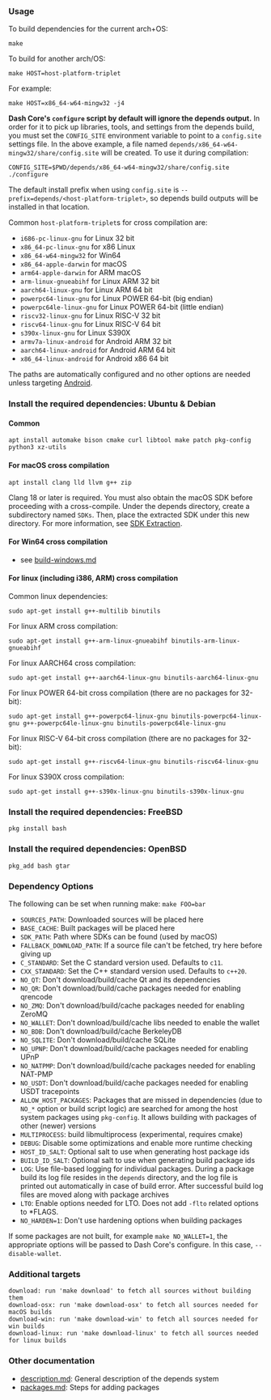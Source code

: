 ### Usage

To build dependencies for the current arch+OS:

    make

To build for another arch/OS:

    make HOST=host-platform-triplet

For example:

    make HOST=x86_64-w64-mingw32 -j4

**Dash Core's `configure` script by default will ignore the depends output.** In
order for it to pick up libraries, tools, and settings from the depends build,
you must set the `CONFIG_SITE` environment variable to point to a `config.site` settings file.
In the above example, a file named `depends/x86_64-w64-mingw32/share/config.site` will be
created. To use it during compilation:

    CONFIG_SITE=$PWD/depends/x86_64-w64-mingw32/share/config.site ./configure

The default install prefix when using `config.site` is `--prefix=depends/<host-platform-triplet>`,
so depends build outputs will be installed in that location.

Common `host-platform-triplet`s for cross compilation are:

- `i686-pc-linux-gnu` for Linux 32 bit
- `x86_64-pc-linux-gnu` for x86 Linux
- `x86_64-w64-mingw32` for Win64
- `x86_64-apple-darwin` for macOS
- `arm64-apple-darwin` for ARM macOS
- `arm-linux-gnueabihf` for Linux ARM 32 bit
- `aarch64-linux-gnu` for Linux ARM 64 bit
- `powerpc64-linux-gnu` for Linux POWER 64-bit (big endian)
- `powerpc64le-linux-gnu` for Linux POWER 64-bit (little endian)
- `riscv32-linux-gnu` for Linux RISC-V 32 bit
- `riscv64-linux-gnu` for Linux RISC-V 64 bit
- `s390x-linux-gnu` for Linux S390X
- `armv7a-linux-android` for Android ARM 32 bit
- `aarch64-linux-android` for Android ARM 64 bit
- `x86_64-linux-android` for Android x86 64 bit

The paths are automatically configured and no other options are needed unless targeting [Android](../doc/build-android.md).

### Install the required dependencies: Ubuntu & Debian

#### Common

    apt install automake bison cmake curl libtool make patch pkg-config python3 xz-utils

#### For macOS cross compilation

    apt install clang lld llvm g++ zip

Clang 18 or later is required. You must also obtain the macOS SDK before
proceeding with a cross-compile. Under the depends directory, create a
subdirectory named `SDKs`. Then, place the extracted SDK under this new directory.
For more information, see [SDK Extraction](../contrib/macdeploy/README.md#sdk-extraction).

#### For Win64 cross compilation

- see [build-windows.md](../doc/build-windows.md#cross-compilation-for-ubuntu-and-windows-subsystem-for-linux)

#### For linux (including i386, ARM) cross compilation

Common linux dependencies:

    sudo apt-get install g++-multilib binutils

For linux ARM cross compilation:

    sudo apt-get install g++-arm-linux-gnueabihf binutils-arm-linux-gnueabihf

For linux AARCH64 cross compilation:

    sudo apt-get install g++-aarch64-linux-gnu binutils-aarch64-linux-gnu

For linux POWER 64-bit cross compilation (there are no packages for 32-bit):

    sudo apt-get install g++-powerpc64-linux-gnu binutils-powerpc64-linux-gnu g++-powerpc64le-linux-gnu binutils-powerpc64le-linux-gnu

For linux RISC-V 64-bit cross compilation (there are no packages for 32-bit):

    sudo apt-get install g++-riscv64-linux-gnu binutils-riscv64-linux-gnu

For linux S390X cross compilation:

    sudo apt-get install g++-s390x-linux-gnu binutils-s390x-linux-gnu

### Install the required dependencies: FreeBSD

    pkg install bash

### Install the required dependencies: OpenBSD

    pkg_add bash gtar

### Dependency Options

The following can be set when running make: `make FOO=bar`

- `SOURCES_PATH`: Downloaded sources will be placed here
- `BASE_CACHE`: Built packages will be placed here
- `SDK_PATH`: Path where SDKs can be found (used by macOS)
- `FALLBACK_DOWNLOAD_PATH`: If a source file can't be fetched, try here before giving up
- `C_STANDARD`: Set the C standard version used. Defaults to `c11`.
- `CXX_STANDARD`: Set the C++ standard version used. Defaults to `c++20`.
- `NO_QT`: Don't download/build/cache Qt and its dependencies
- `NO_QR`: Don't download/build/cache packages needed for enabling qrencode
- `NO_ZMQ`: Don't download/build/cache packages needed for enabling ZeroMQ
- `NO_WALLET`: Don't download/build/cache libs needed to enable the wallet
- `NO_BDB`: Don't download/build/cache BerkeleyDB
- `NO_SQLITE`: Don't download/build/cache SQLite
- `NO_UPNP`: Don't download/build/cache packages needed for enabling UPnP
- `NO_NATPMP`: Don't download/build/cache packages needed for enabling NAT-PMP
- `NO_USDT`: Don't download/build/cache packages needed for enabling USDT tracepoints
- `ALLOW_HOST_PACKAGES`: Packages that are missed in dependencies (due to `NO_*` option or
  build script logic) are searched for among the host system packages using
  `pkg-config`. It allows building with packages of other (newer) versions
- `MULTIPROCESS`: build libmultiprocess (experimental, requires cmake)
- `DEBUG`: Disable some optimizations and enable more runtime checking
- `HOST_ID_SALT`: Optional salt to use when generating host package ids
- `BUILD_ID_SALT`: Optional salt to use when generating build package ids
- `LOG`: Use file-based logging for individual packages. During a package build its log file
  resides in the `depends` directory, and the log file is printed out automatically in case
  of build error. After successful build log files are moved along with package archives
- `LTO`: Enable options needed for LTO. Does not add `-flto` related options to *FLAGS.
- `NO_HARDEN=1`: Don't use hardening options when building packages

If some packages are not built, for example `make NO_WALLET=1`, the appropriate
options will be passed to Dash Core's configure. In this case, `--disable-wallet`.

### Additional targets

    download: run 'make download' to fetch all sources without building them
    download-osx: run 'make download-osx' to fetch all sources needed for macOS builds
    download-win: run 'make download-win' to fetch all sources needed for win builds
    download-linux: run 'make download-linux' to fetch all sources needed for linux builds


### Other documentation

- [description.md](description.md): General description of the depends system
- [packages.md](packages.md): Steps for adding packages
